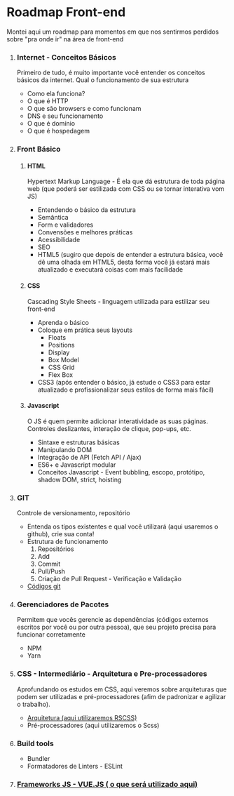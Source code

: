 # Roadmap Front-end
Montei aqui um roadmap para momentos em que nos sentirmos perdidos sobre "pra onde ir" na área de front-end
<br>

<ol>
  <li>
    <h3>Internet - Conceitos Básicos</h3>
    <p>Primeiro de tudo, é muito importante você entender os conceitos básicos da internet. Qual o funcionamento de sua estrutura</p>
    <ul>
      <li>Como ela funciona?</li>
      <li>O que é HTTP</li>
      <li>O que são browsers e como funcionam</li>
      <li>DNS e seu funcionamento</li>
      <li>O que é domínio</li>
      <li>O que é hospedagem</li>
    </ul>
  </li>
  <li>
    <h3>Front Básico</h3>
    <ol>
       <li>
        <h4>HTML</h4>
        <p>Hypertext Markup Language - É ela que dá estrutura de toda página web (que poderá ser estilizada com CSS ou se tornar interativa vom JS)</p>
        <ul>
          <li>Entendendo o básico da estrutura</li>
          <li>Semântica</li>
          <li>Form e validadores</li>
          <li>Convensões e melhores práticas</li>
          <li>Acessibilidade</li>
          <li>SEO</li>
          <li>HTML5 (sugiro que depois de entender a estrutura básica, você dê uma olhada em HTML5, desta forma você já estará mais atualizado e executará coisas com mais facilidade</li>
        </ul>
      </li>
      <li>
        <h4>CSS</h4>
        <p>Cascading Style Sheets - linguagem utilizada para estilizar seu front-end </p>
        <ul>
          <li>Aprenda o básico</li>
          <li>
            Coloque em prática seus layouts
            <ul>
              <li>Floats</li>
              <li>Positions</li>
              <li>Display</li>
              <li>Box Model</li>
              <li>CSS Grid</li>
              <li>Flex Box</li>
            </ul>
          </li>
          <li>CSS3 (após entender o básico, já estude o CSS3 para estar atualizado e profissionalizar seus estilos de forma mais fácil)</li>
        </ul>
      </li>
      <li>
        <h4>Javascript</h4>
        <p>O JS é quem permite adicionar interatividade as suas páginas. Controles deslizantes, interação de clique, pop-ups, etc.</p>
        <ul>
          <li>Sintaxe e estruturas básicas</li>
          <li>Manipulando DOM</li>
          <li>Integração de API (Fetch API / Ajax)</li>
          <li>ES6+ e Javascript modular</li>
          <li>Conceitos Javascript - Event bubbling, escopo, protótipo, shadow DOM, strict, hoisting</li>
        </ul>
      </li>
    </ol>
  </li>
  <li>
    <h3>GIT</h3>
    <p>Controle de versionamento, repositório </p>
    <ul>
      <li>Entenda os tipos existentes e qual você utilizará (aqui usaremos o github), crie sua conta!</li>
      <li>
        Estrutura de funcionamento
        <ol>
          <li>Repositórios</li>
          <li>Add</li>
          <li>Commit</li>
          <li>Pull/Push</li>
          <li>Criação de Pull Request - Verificação e Validação</li>
        </ol>
      </li>
      <li><a href="https://gist.github.com/laiseassis/42a9c2ddb869bdd4ca1eaed0cac1a783" target="_blank">Códigos git</a></li>
    </ul>
  </li>
  <li>
    <h3>Gerenciadores de Pacotes</h3>
    <p>Permitem que vocês gerencie as dependências (códigos externos escritos por você ou por outra pessoa), que seu projeto precisa para funcionar corretamente </p>
    <ul>
      <li>NPM</li>
      <li>Yarn</li>
    </ul>
  </li>
  <li>
    <h3>CSS - Intermediário - Arquitetura e Pre-processadores</h3>
    <p>Aprofundando os estudos em CSS, aqui veremos sobre arquiteturas que podem ser utilizadas e pré-processadores (afim de padronizar e agilizar o trabalho).</p>
    <ul>
      <li><a href="https://willianjusten.com.br/falando-sobre-rscss" target="_blank">Arquitetura (aqui utilizaremos RSCSS)</a></li>
      <li>Pré-processadores (aqui utilizaremos o Scss)</li>
    </ul>
  </li>
  <li>
    <h3>Build tools</h3>
    <ul>
      <li>Bundler</li>
      <li>Formatadores de Linters - ESLint</li>
    </ul>
  </li>
  <li>
    <h3><a href="https://vuejs.org/guide/introduction.html" target="_blank">Frameworks JS - VUE.JS ( o que será utilizado aqui)</a></h3>
  </li>
 </ol>

